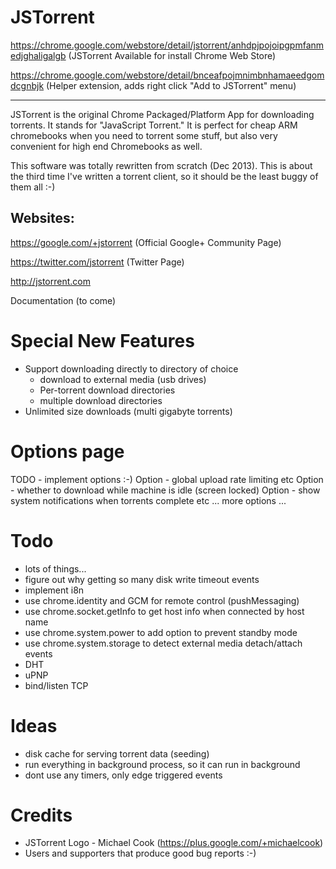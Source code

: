 JSTorrent
=========

https://chrome.google.com/webstore/detail/jstorrent/anhdpjpojoipgpmfanmedjghaligalgb (JSTorrent Available for install Chrome Web Store)

https://chrome.google.com/webstore/detail/bnceafpojmnimbnhamaeedgomdcgnbjk (Helper extension, adds right click "Add to JSTorrent" menu)

---

JSTorrent is the original Chrome Packaged/Platform App for downloading
torrents. It stands for "JavaScript Torrent." It is perfect for cheap
ARM chromebooks when you need to torrent some stuff, but also very
convenient for high end Chromebooks as well.

This software was totally rewritten from scratch (Dec 2013). This is
about the third time I've written a torrent client, so it should be
the least buggy of them all :-)

Websites:
----

https://google.com/+jstorrent (Official Google+ Community Page)

https://twitter.com/jstorrent (Twitter Page)

http://jstorrent.com

Documentation
(to come)

Special New Features
=======

- Support downloading directly to directory of choice
  - download to external media (usb drives)
  - Per-torrent download directories
  - multiple download directories
- Unlimited size downloads (multi gigabyte torrents)


Options page
=======
TODO - implement options :-)
Option - global upload rate limiting etc
Option - whether to download while machine is idle (screen locked)
Option - show system notifications when torrents complete etc
... more options ...

Todo
=======
- lots of things...
- figure out why getting so many disk write timeout events
- implement i8n
- use chrome.identity and GCM for remote control (pushMessaging)
- use chrome.socket.getInfo to get host info when connected by host name
- use chrome.system.power to add option to prevent standby mode
- use chrome.system.storage to detect external media detach/attach events
- DHT
- uPNP
- bind/listen TCP

Ideas
=======
- disk cache for serving torrent data (seeding)
- run everything in background process, so it can run in background
- dont use any timers, only edge triggered events

Credits
=======
- JSTorrent Logo - Michael Cook (https://plus.google.com/+michaelcook)
- Users and supporters that produce good bug reports :-)